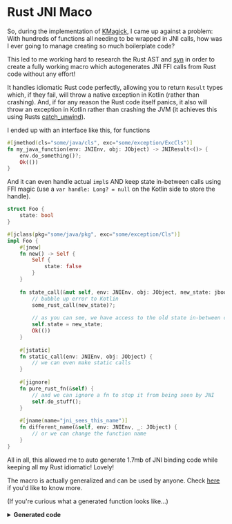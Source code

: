 # Rust JNI Maco

So, during the implementation of [KMagick](https://github.com/cherryleafroad/kmagick/), I came up against a problem: With hundreds of functions all needing to be wrapped in JNI calls, how was I ever going to manage creating so much boilerplate code?

This led to me working hard to research the Rust AST and [syn](https://crates.io/crates/syn) in order to create a fully working macro which autogenerates JNI FFI calls from Rust code without any effort!

It handles idiomatic Rust code perfectly, allowing you to return `Result` types which, if they fail, will throw a native exception in Kotlin (rather than crashing). And, if for any reason the Rust code itself panics, it also will throw an exception in Kotlin rather than crashing the JVM (it achieves this using Rusts [catch_unwind](https://doc.rust-lang.org/std/panic/fn.catch_unwind.html)).

I ended up with an interface like this, for functions
```rust
#[jmethod(cls="some/java/cls", exc="some/exception/ExcCls")]
fn my_java_function(env: JNIEnv, obj: JObject) -> JNIResult<()> {
    env.do_something()?;
    Ok(())
}
```

And it can even handle actual `impl`s AND keep state in-between calls using FFI magic (use a `var handle: Long? = null` on the Kotlin side to store the handle).
```rust
struct Foo {
    state: bool
}

#[jclass(pkg="some/java/pkg", exc="some/exception/Cls")]
impl Foo {
    #[jnew]
    fn new() -> Self {
        Self {
            state: false
        }
    }
    
    fn state_call(&mut self, env: JNIEnv, obj: JObject, new_state: jboolean) -> JNIResult<()> {
        // bubble up error to Kotlin
        some_rust_call(new_state)?;
        
        // as you can see, we have access to the old state in-between calls and can even change it
        self.state = new_state;
        Ok(())
    }
    
    #[jstatic]
    fn static_call(env: JNIEnv, obj: JObject) {
        // we can even make static calls
    }
    
    #[jignore]
    fn pure_rust_fn(&self) {
        // and we can ignore a fn to stop it from being seen by JNI
        self.do_stuff();
    }
    
    #[jname(name="jni_sees_this_name")]
    fn different_name(&self, env: JNIEnv, _: JObject) {
        // or we can change the function name
    }
}
```

All in all, this allowed me to auto generate 1.7mb of JNI binding code while keeping all my Rust idiomatic! Lovely!

The macro is actually generalized and can be used by anyone. Check [here](https://github.com/cherryleafroad/kmagick/tree/main/rust) if you'd like to know more.

(If you're curious what a generated function looks like...)
<details><summary><strong>Generated code</strong></summary>
<p>

```rust
#[no_mangle]
pub extern "system" fn Java_com_cherryleafroad_kmagick_Magick_magickQueryFonts(
    env: JNIEnv,
    GCNAyNEouE: JObject,
    pattern: JString,
) -> jobjectArray {
    let p_res = std::panic::catch_unwind(|| {
        let c_res = Magick::magickQueryFonts(env, GCNAyNEouE, pattern);
        match c_res {
            Ok(v) => v,
            Err(e) => {
                {
                    let lvl = ::log::Level::Error;
                    if lvl <= ::log::STATIC_MAX_LEVEL && lvl <= ::log::max_level() {
                        ::log::__private_api_log(
                            ::core::fmt::Arguments::new_v1(
                                &["`", "` threw an exception: "],
                                &[
                                    ::core::fmt::ArgumentV1::new_display(
                                        &"Magick::magickQueryFonts()",
                                    ),
                                    ::core::fmt::ArgumentV1::new_debug(&e),
                                ],
                            ),
                            lvl,
                            &("kmagick", "kmagick", "kmagick\\src\\lib.rs", 93u32),
                        );
                    }
                };
                let _ = env.throw_new("com/cherryleafroad/kmagick/MagickException", {
                    let res = ::alloc::fmt::format(::core::fmt::Arguments::new_v1(
                        &["`", "`: "],
                        &[
                            ::core::fmt::ArgumentV1::new_display(&"Magick::magickQueryFonts()"),
                            ::core::fmt::ArgumentV1::new_display(&e.to_string()),
                        ],
                    ));
                    res
                });
                std::ptr::null_mut()
            }
        }
    });
    match p_res {
        Ok(v) => v,
        Err(e) => {
            let msg;
            let e = e.downcast_ref::<&'static str>();
            if let Some(r) = e {
                msg = {
                    let res = ::alloc::fmt::format(::core::fmt::Arguments::new_v1(
                        &["`", "` panicked: "],
                        &[
                            ::core::fmt::ArgumentV1::new_display(&"Magick::magickQueryFonts()"),
                            ::core::fmt::ArgumentV1::new_display(&r),
                        ],
                    ));
                    res
                };
            } else {
                msg = {
                    let res = ::alloc::fmt::format(::core::fmt::Arguments::new_v1(
                        &["`", "` panicked"],
                        &[::core::fmt::ArgumentV1::new_display(
                            &"Magick::magickQueryFonts()",
                        )],
                    ));
                    res
                };
            }
            {
                let lvl = ::log::Level::Error;
                if lvl <= ::log::STATIC_MAX_LEVEL && lvl <= ::log::max_level() {
                    ::log::__private_api_log(
                        ::core::fmt::Arguments::new_v1(
                            &[""],
                            &[::core::fmt::ArgumentV1::new_display(&msg)],
                        ),
                        lvl,
                        &("kmagick", "kmagick", "kmagick\\src\\lib.rs", 93u32),
                    );
                }
            };
            let _ = env.throw_new("java/lang/RuntimeException", msg);
            std::ptr::null_mut()
        }
    }
}
```
  
</p>
</details>
